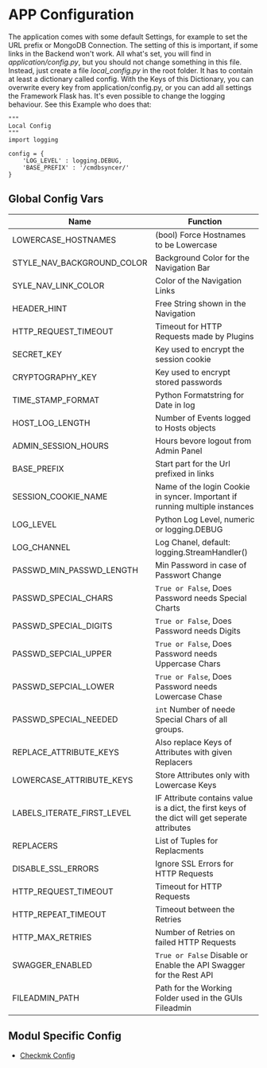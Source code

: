 # APP Configuration

The application comes with some default Settings, for example to set the URL prefix or MongoDB Connection. The setting of this is important, if some links in the Backend won't work.
All what's set, you will find in _application/config.py_, but you should not change something in this file.
Instead, just create a file _local_config.py_ in the root folder. It has to contain at least a dictionary called config. With the Keys of this Dictionary, you can overwrite every key from application/config.py, or you can add all settings the Framework Flask has.
It's even possible to change the logging behaviour. See this Example who does that:

```
"""
Local Config
"""
import logging

config = {
    'LOG_LEVEL' : logging.DEBUG,
    'BASE_PREFIX' : '/cmdbsyncer/'
}
```


## Global Config Vars


| Name                                  | Function                                                                                                                                       |
| ------------------------------------- | ---------------------------------------------------------------------------------------------------------------------------------------------- |
| LOWERCASE_HOSTNAMES                   | (bool) Force Hostnames to be Lowercase                                                                                                         |
| STYLE_NAV_BACKGROUND_COLOR            | Background Color for the Navigation Bar                                                                                                        |
| SYLE_NAV_LINK_COLOR                   | Color of the Navigation Links                                                                                                                  |
| HEADER_HINT                           | Free String shown in the Navigation                                                                                                            |
| HTTP_REQUEST_TIMEOUT                  | Timeout for HTTP Requests made by Plugins                                                                                                      |
| SECRET_KEY                            | Key used to encrypt the session cookie                                                                                                         |
| CRYPTOGRAPHY_KEY                      | Key used to encrypt stored passwords                                                                                                           |
| TIME_STAMP_FORMAT                     | Python Formatstring for Date in log                                                                                                            |
| HOST_LOG_LENGTH                       | Number of Events logged to Hosts objects                                                                                                       |
| ADMIN_SESSION_HOURS                   | Hours bevore logout from Admin Panel                                                                                                           |
| BASE_PREFIX                           | Start part for the Url prefixed in links                                                                                                       |
| SESSION_COOKIE_NAME                   | Name of the login Cookie in syncer. Important if running multiple instances                                                                    |
| LOG_LEVEL                             | Python Log Level, numeric or logging.DEBUG                                                                                                     |
| LOG_CHANNEL                           | Log Chanel, default: logging.StreamHandler()                                                                                                   |
| PASSWD_MIN_PASSWD_LENGTH              | Min Password in case of Passwort Change                                                                                                        |
| PASSWD_SPECIAL_CHARS                  | `True or False`, Does Password needs Special Charts                                                                                            |
| PASSWD_SPECIAL_DIGITS                 | `True or False`, Does Password needs Digits                                                                                                    |
| PASSWD_SEPCIAL_UPPER                  | `True or False`, Does Password needs Uppercase Chars                                                                                           |
| PASSWD_SEPCIAL_LOWER                  | `True or False`, Does Password needs Lowercase Chase                                                                                           |
| PASSWD_SPECIAL_NEEDED                 | `int` Number of neede Special Chars of all groups.                                                                                             |
| REPLACE_ATTRIBUTE_KEYS                | Also replace Keys of Attributes with given Replacers                                                                                           |
| LOWERCASE_ATTRIBUTE_KEYS              | Store Attributes only with Lowercase Keys                                                                                                      |
| LABELS_ITERATE_FIRST_LEVEL            | IF Attribute contains value is a dict, the first keys of the dict will get seperate attributes                                                 |
| REPLACERS                             | List of Tuples for Replacments                                                                                                                 |
| DISABLE_SSL_ERRORS                    | Ignore SSL Errors for HTTP Requests                                                                                                            |
| HTTP_REQUEST_TIMEOUT                  | Timeout for HTTP Requests                                                                                                                      |
| HTTP_REPEAT_TIMEOUT                   | Timeout between the Retries                                                                                                                    |
| HTTP_MAX_RETRIES                      | Number of Retries on failed HTTP Requests                                                                                                      |
| SWAGGER_ENABLED                       | `True or False` Disable or Enable the API Swagger for the Rest API                                                                             |
| FILEADMIN_PATH                        | Path for the Working Folder used in the GUIs Fileadmin                                                                                         |


## Modul Specific Config

- [Checkmk Config](../checkmk/config_vars.md)
